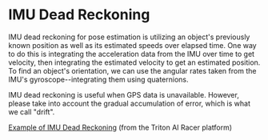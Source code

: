 # IMU Dead Reckoning
IMU dead reckoning for pose estimation is utilizing an object's previously known position as well as its estimated speeds over elapsed time.
One way to do this is integrating the acceleration data from the IMU over time to get velocity, then integrating the estimated velocity to get an estimated position.
To find an object's orientation, we can use the angular rates taken from the IMU's gyroscope--integrating them using quaternions.

IMU dead reckoning is useful when GPS data is unavailable. However, please take into account the gradual accumulation of error, which is what we call "drift".

[Example of IMU Dead Reckoning]([https://github.com/Triton-AI/Triton-AI-Racer-ROS2/blob/96c5d9303b7f1d88dabf7ae9ceb214741d41f20d/src/interface/donkeysim_tai_interface/donkeysim_tai_interface/donkeysim_client_node.py#L244]) (from the Triton AI Racer platform)
